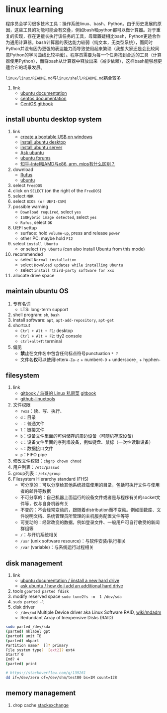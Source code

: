 # linux learning

程序员会学习很多技术工具：操作系统linux、bash、Python。由于历史发展的原因，这些工具的功能可能会有交叠，例如bash和python都可以做计算器。对于重复的实现，存在更擅长执行该任务的工具，毋庸置疑相比bash，Python更适合作为通用计算器，bash计算器的表达能力较弱（纯文本，无类型系统），而同时Python并没有因为更强的表达能力而导致使用起来繁琐（我想大家还是会比较同意Python的学习曲线比较平缓）。程序员需要为每一个任务找到合适的工具（计算器使用Python），而将bash从计算器中释放出来（减少依赖），这样bash能够想更适合它的场景发展。

`linux/linux/README.md`与`linux/shell/README.md`耦合较多

1. link
   * [ubuntu documentation](https://help.ubuntu.com/)
   * [centos documentation](https://wiki.centos.org/Documentation)
   * [CentOS gitbook](https://www.gitbook.com/book/ninghao/centos/details)

## install ubuntu desktop system

1. link
   * [create a bootable USB on windows](https://tutorials.ubuntu.com/tutorial/tutorial-create-a-usb-stick-on-windows#0)
   * [install ubuntu desktop](https://tutorials.ubuntu.com/tutorial/tutorial-install-ubuntu-desktop#0)
   * [install ubuntu server](https://tutorials.ubuntu.com/tutorial/tutorial-install-ubuntu-server#0)
   * [Ask ubuntu](https://askubuntu.com/)
   * [ubuntu forums](https://ubuntuforums.org/)
   * [知乎-Intel和AMD与x86, arm, mips有什么区别？](https://www.zhihu.com/question/63627218)
2. download
   * [Rufus](https://rufus.ie/)
   * [ubuntu](https://ubuntu.com/download/desktop)
3. select `FreeDOS`
4. click on `SELECT` (on the right of the `FreeDOS`)
5. select `MBR`
6. select `BIOS (or UEFI-CSM)`
7. possible warning
   * `Download required`, select `yes`
   * `ISOHybrid image detected`, select `yes`
   * `Rufus`, select `OK`
8. UEFI settup
   * surface: hold `volume-up`, press and release `power`
   * other PC: maybe hold `F12`
9. select `install Ubuntu`
    * or select `Try Ubuntu` (can also install Ubuntu from this mode)
10. recommended
    * select `Normal installation`
    * select `Download updates while installing Ubuntu`
    * select `install third-party software for xxx`
11. allocate drive space

## maintain ubuntu OS

1. 专有名词
   * LTS: long-term support
2. shell program: `sh`, `bash`
3. install software: `apt`, `apt-add-repository`, `apt-get`
4. shortcut
   * `Ctrl + Alt + F1`: desktop
   * `Ctrl + Alt + F2`: tty2 console
   * `ctrl+alt+T`: terminal
5. 偏见
   * **禁止**在文件名中包含任何标点符号punctuation `* ?`
   * 文件名**仅**可以使用letter`A-Za-z` + number`0-9` + underscore`_` + hyphen`-`

## filesystem

1. link
   * [gitbook / 鸟哥的 Linux 私房菜](https://legacy.gitbook.com/book/wizardforcel/vbird-linux-basic-4e/details) [gitbook](https://wizardforcel.gitbooks.io/vbird-linux-basic-4e/content/index.html)
   * [github-linuxtools](https://github.com/me115/linuxtools_rst)
2. 文件权限
   * `rwxs`：读、写、执行、
   * `d`：目录
   * `-`：普通文件
   * `l`：链接文件
   * `b`：设备文件里面的可供储存的周边设备（可随机存取设备）
   * `c`：设备文件里面的序列埠设备，例如键盘、鼠标（一次性读取设备）
   * `s`：数据接口文件
   * `p`：FIFO pipe
3. 修改文件权限：`chgrp chown chmod`
4. 用户列表：`/etc/passwd`
5. group列表：`/etc/group`
6. Filesystem Hierarchy standard (FHS)
   * 可分享的：可以分享给其他系统挂载使用的目录，包括可执行文件与使用者的邮件等数据
   * 不可分享的：自己机器上面运行的设备文件或者是与程序有关的socket文件等，仅与自身机器有关
   * 不变的：不会经常变动的，跟随着distribution而不变动。例如函数库、文件说明文档、系统管理员所管理的主机服务配置文件等等
   * 可变动的：经常改变的数据，例如登录文件、一般用户可自行收受的新闻群组等
   * `/`：与开机系统相关
   * `/usr` (unix software resource)：与软件安装/执行相关
   * `/var` (variable)：与系统运行过程相关

## disk management

1. link
   * [ubuntu documentation / iinstall a new hard drive](https://help.ubuntu.com/community/InstallingANewHardDrive)
   * [ask ubuntu / how do i add an additional hard drive](https://askubuntu.com/q/125257)
2. tools `gparted parted fdisk`
3. modify reserved space `sudo tune2fs -m  1 /dev/sda`
4. `sudo parted -l`
5. disk driver
   * `/dev/md` Multiple Device driver aka Linux Software RAID, [wiki/mdadm](https://en.wikipedia.org/wiki/Mdadm)
   * Redundant Array of Inexpensive Disks (RAID)

```bash
sudo parted /dev/sda
(parted) mklabel gpt
(parted) unit TB
(parted) mkpart
Partition name?  []? primary
File system type?  [ext2]? ext4
Start? 0
End? 4
(parted) print
```

```bash
# https://stackoverflow.com/q/139261
dd if=/dev/zero of=/dev/shm/test00 bs=1M count=128
```

## memory management

1. drop cache [stackexchange](https://unix.stackexchange.com/q/17936)
